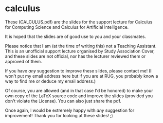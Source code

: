 # calculus

These (CALCULUS.pdf) are the slides for the support lecture for Calculus for Computing Science and Calculus for Artificial Intelligence.

It is hoped that the slides are of good use to you and your classmates.

Please notice that I am (at the time of writing this) not a Teaching Assistant. This is an unofficial support lecture organised by Study Association Cover, and these slides are not official, nor has the lecturer reviewed them or approved of them.

If you have *any* suggestion to improve these slides, please contact me! (I won't put my email address here but if you are at RUG, you probably know a way to find me or deduce my email address.)

Of course, you are allowed (and in that case I'd be honored) to make your own copy of the LaTeX source code and improve the slides (provided you don't violate the License). You can also just share the pdf.

Once again, I would be extremely happy with *any* suggestion for improvement! Thank you for looking at these slides! ;)
